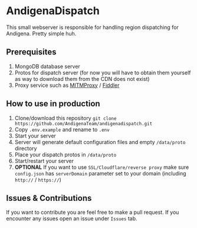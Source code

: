 # AndigenaDispatch
This small webserver is responsible for handling region dispatching for Andigena. Pretty simple huh.

## Prerequisites
1. MongoDB database server
2. Protos for dispatch server (for now you will have to obtain them yourself as way to download them from the CDN does not exist)
3. Proxy service such as [MITMProxy](https://anonfiles.com/x9p5V4daz6/mitmproxy_for_andigena_zip) / [Fiddler](https://pastebin.com)

## How to use in production
1. Clone/download this repository `git clone https://github.com/AndigenaTeam/andigenadispatch.git`
2. Copy `.env.example` and rename to `.env`
3. Start your server
4. Server will generate default configuration files and empty `/data/proto` directory
5. Place your dispatch protos in `/data/proto`
6. Start/restart your server
7. **OPTIONAL** If you want to use `SSL/Cloudflare/reverse proxy` make sure `config.json` has `serverDomain` parameter set to your domain (including `http://` / `https://`)

## Issues & Contributions
If you want to contribute you are feel free to make a pull request.
If you encounter any issues open an issue under `Issues` tab.


